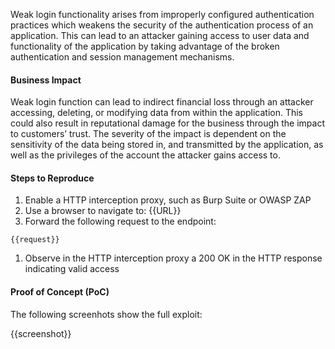 Weak login functionality arises from improperly configured authentication practices which weakens the security of the authentication process of an application. This can lead to an attacker gaining access to user data and functionality of the application by taking advantage of the broken authentication and session management mechanisms.

#### Business Impact

Weak login function can lead to indirect financial loss through an attacker accessing, deleting, or modifying data from within the application. This could also result in reputational damage for the business through the impact to customers’ trust. The severity of the impact is dependent on the sensitivity of the data being stored in, and transmitted by the application, as well as the privileges of the account the attacker gains access to.

#### Steps to Reproduce

1. Enable a HTTP interception proxy, such as Burp Suite or OWASP ZAP
1. Use a browser to navigate to: {{URL}}
1. Forward the following request to the endpoint:

```HTTP
{{request}}
```

1. Observe in the HTTP interception proxy a 200 OK in the HTTP response indicating valid access

#### Proof of Concept (PoC)

The following screenhots show the full exploit:

{{screenshot}}
